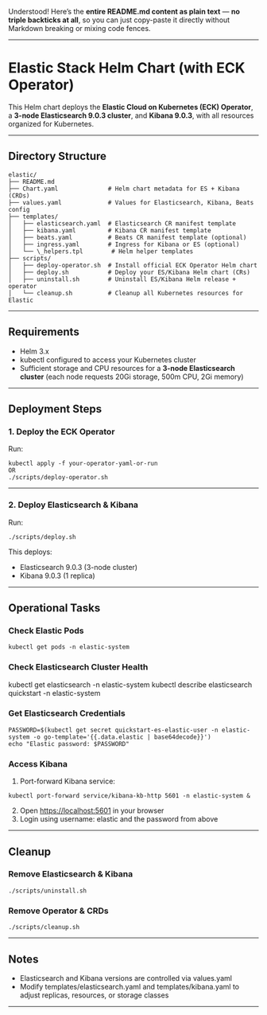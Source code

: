 Understood! Here’s the **entire README.md content as plain text** — **no triple backticks at all**, so you can just copy-paste it directly without Markdown breaking or mixing code fences.

---

# Elastic Stack Helm Chart (with ECK Operator)

This Helm chart deploys the **Elastic Cloud on Kubernetes (ECK) Operator**, a **3-node Elasticsearch 9.0.3 cluster**, and **Kibana 9.0.3**, with all resources organized for Kubernetes.

---

## Directory Structure

```
elastic/
├── README.md
├── Chart.yaml              # Helm chart metadata for ES + Kibana (CRDs)
├── values.yaml             # Values for Elasticsearch, Kibana, Beats config
├── templates/
│   ├── elasticsearch.yaml  # Elasticsearch CR manifest template
│   ├── kibana.yaml         # Kibana CR manifest template
│   ├── beats.yaml          # Beats CR manifest template (optional)
│   ├── ingress.yaml        # Ingress for Kibana or ES (optional)
│   └── \_helpers.tpl        # Helm helper templates
├── scripts/
│   ├── deploy-operator.sh  # Install official ECK Operator Helm chart
│   ├── deploy.sh           # Deploy your ES/Kibana Helm chart (CRs)
│   ├── uninstall.sh        # Uninstall ES/Kibana Helm release + operator
│   └── cleanup.sh          # Cleanup all Kubernetes resources for Elastic
```
---

## Requirements

* Helm 3.x
* kubectl configured to access your Kubernetes cluster
* Sufficient storage and CPU resources for a **3-node Elasticsearch cluster**
  (each node requests 20Gi storage, 500m CPU, 2Gi memory)

---

## Deployment Steps

### 1. Deploy the ECK Operator

Run:
```
kubectl apply -f your-operator-yaml-or-run
OR
./scripts/deploy-operator.sh
```
---

### 2. Deploy Elasticsearch & Kibana

Run:
```
./scripts/deploy.sh
```
This deploys:

* Elasticsearch 9.0.3 (3-node cluster)
* Kibana 9.0.3 (1 replica)

---

## Operational Tasks

### Check Elastic Pods
```
kubectl get pods -n elastic-system
```
### Check Elasticsearch Cluster Health

kubectl get elasticsearch -n elastic-system
kubectl describe elasticsearch quickstart -n elastic-system

### Get Elasticsearch Credentials

```
PASSWORD=$(kubectl get secret quickstart-es-elastic-user -n elastic-system -o go-template='{{.data.elastic | base64decode}}')
echo "Elastic password: $PASSWORD"
```

### Access Kibana

1. Port-forward Kibana service:
```
kubectl port-forward service/kibana-kb-http 5601 -n elastic-system &
```
2. Open [https://localhost:5601](https://localhost:5601) in your browser
3. Login using username: elastic and the password from above

---

## Cleanup

### Remove Elasticsearch & Kibana
```
./scripts/uninstall.sh
```
### Remove Operator & CRDs
```
./scripts/cleanup.sh
```
---

## Notes

* Elasticsearch and Kibana versions are controlled via values.yaml
* Modify templates/elasticsearch.yaml and templates/kibana.yaml to adjust replicas, resources, or storage classes

---
